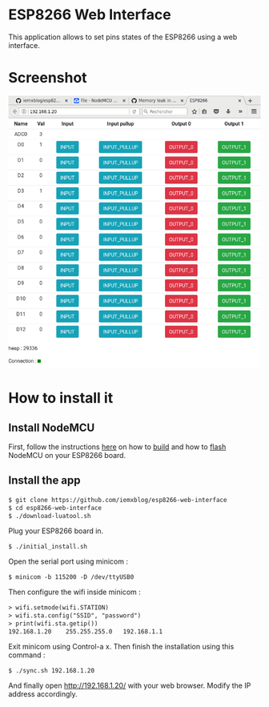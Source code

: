 # ESP8266 Web Interface
This application allows to set pins states of the ESP8266 using a web interface. 


# Screenshot
![screenshot](screenshot.png "Screenshot")

# How to install it

## Install NodeMCU
First, follow the instructions [here](https://nodemcu.readthedocs.io/en/master/en/) on how to [build](https://nodemcu.readthedocs.io/en/master/en/build/) and how to [flash](https://nodemcu.readthedocs.io/en/master/en/flash/) NodeMCU on your ESP8266 board.

## Install the app 

~~~~~
$ git clone https://github.com/iemxblog/esp8266-web-interface
$ cd esp8266-web-interface
$ ./download-luatool.sh
~~~~~

Plug your ESP8266 board in.

~~~~~
$ ./initial_install.sh
~~~~~

Open the serial port using minicom :

~~~~~
$ minicom -b 115200 -D /dev/ttyUSB0
~~~~~

Then configure the wifi inside minicom :

~~~~~
> wifi.setmode(wifi.STATION)
> wifi.sta.config("SSID", "password")
> print(wifi.sta.getip())
192.168.1.20    255.255.255.0   192.168.1.1
~~~~~
Exit minicom using Control-a x. Then finish the installation using this command :

~~~~~
$ ./sync.sh 192.168.1.20
~~~~~

And finally open http://192.168.1.20/ with your web browser. Modify the IP address accordingly.
